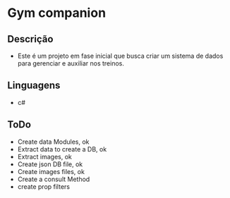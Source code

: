 # Gym companion
## Descrição
- Este é um projeto em fase inicial que busca criar um sistema de dados para gerenciar e auxiliar nos treinos.

## Linguagens
* c# 

## ToDo
* Create data Modules, ok
* Extract data to create a DB, ok
* Extract images, ok
* Create json DB file, ok
* Create images files, ok
* Create a consult Method 
* create prop filters

